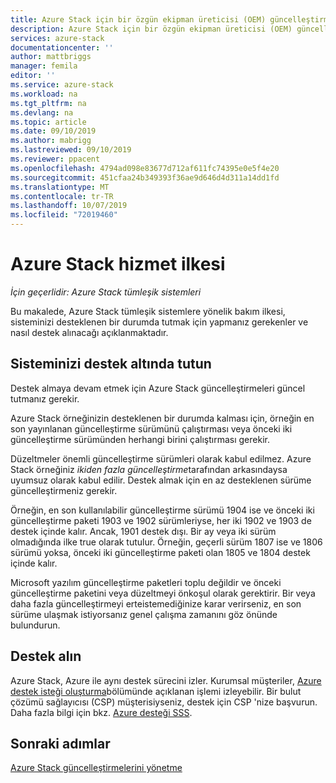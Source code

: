 ```yaml
---
title: Azure Stack için bir özgün ekipman üreticisi (OEM) güncelleştirmesi uygulayın | Microsoft Docs
description: Azure Stack için bir özgün ekipman üreticisi (OEM) güncelleştirmesi uygulamayı öğrenin.
services: azure-stack
documentationcenter: ''
author: mattbriggs
manager: femila
editor: ''
ms.service: azure-stack
ms.workload: na
ms.tgt_pltfrm: na
ms.devlang: na
ms.topic: article
ms.date: 09/10/2019
ms.author: mabrigg
ms.lastreviewed: 09/10/2019
ms.reviewer: ppacent
ms.openlocfilehash: 4794ad098e83677d712af611fc74395e0e5f4e20
ms.sourcegitcommit: 451cfaa24b349393f36ae9d646d4d311a14dd1fd
ms.translationtype: MT
ms.contentlocale: tr-TR
ms.lasthandoff: 10/07/2019
ms.locfileid: "72019460"
---
```

# <a name="azure-stack-servicing-policy"></a>Azure Stack hizmet ilkesi

*İçin geçerlidir: Azure Stack tümleşik sistemleri*

Bu makalede, Azure Stack tümleşik sistemlere yönelik bakım ilkesi, sisteminizi desteklenen bir durumda tutmak için yapmanız gerekenler ve nasıl destek alınacağı açıklanmaktadır.

## <a name="keep-your-system-under-support"></a>Sisteminizi destek altında tutun

Destek almaya devam etmek için Azure Stack güncelleştirmeleri güncel tutmanız gerekir.

Azure Stack örneğinizin desteklenen bir durumda kalması için, örneğin en son yayınlanan güncelleştirme sürümünü çalıştırması veya önceki iki güncelleştirme sürümünden herhangi birini çalıştırması gerekir.

Düzeltmeler önemli güncelleştirme sürümleri olarak kabul edilmez. Azure Stack örneğiniz *ikiden fazla güncelleştirme*tarafından arkasındaysa uyumsuz olarak kabul edilir. Destek almak için en az desteklenen sürüme güncelleştirmeniz gerekir.

Örneğin, en son kullanılabilir güncelleştirme sürümü 1904 ise ve önceki iki güncelleştirme paketi 1903 ve 1902 sürümleriyse, her iki 1902 ve 1903 de destek içinde kalır. Ancak, 1901 destek dışı. Bir ay veya iki sürüm olmadığında ilke true olarak tutulur. Örneğin, geçerli sürüm 1807 ise ve 1806 sürümü yoksa, önceki iki güncelleştirme paketi olan 1805 ve 1804 destek içinde kalır.

Microsoft yazılım güncelleştirme paketleri toplu değildir ve önceki güncelleştirme paketini veya düzeltmeyi önkoşul olarak gerektirir. Bir veya daha fazla güncelleştirmeyi erteistemediğinize karar verirseniz, en son sürüme ulaşmak istiyorsanız genel çalışma zamanını göz önünde bulundurun.

## <a name="get-support"></a>Destek alın

Azure Stack, Azure ile aynı destek sürecini izler. Kurumsal müşteriler, [Azure destek isteği oluşturma](https://docs.microsoft.com/azure/azure-supportability/how-to-create-azure-support-request)bölümünde açıklanan işlemi izleyebilir. Bir bulut çözümü sağlayıcısı (CSP) müşterisiyseniz, destek için CSP 'nize başvurun. Daha fazla bilgi için bkz. [Azure desteği SSS](https://azure.microsoft.com/support/faq/).

## <a name="next-steps"></a>Sonraki adımlar

[Azure Stack güncelleştirmelerini yönetme](azure-stack-updates.md)
